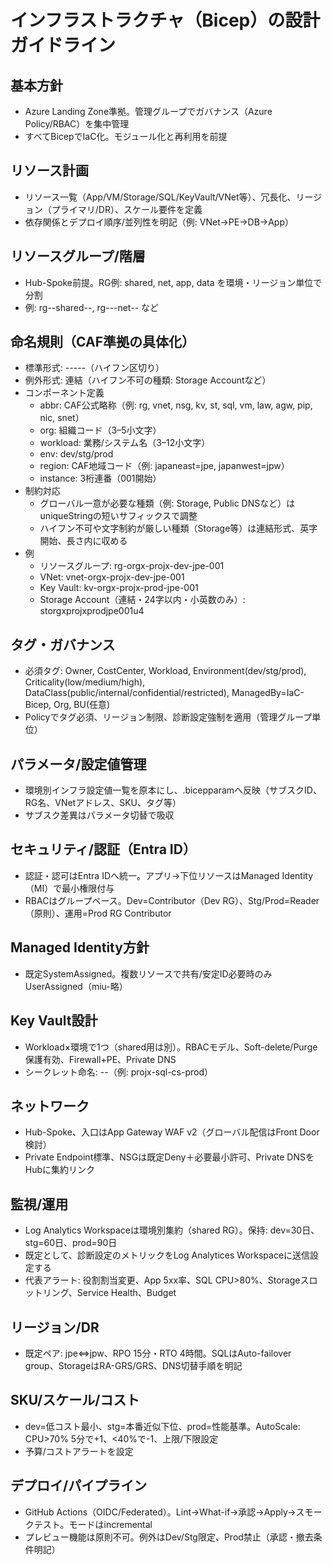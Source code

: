 # インフラストラクチャ（Bicep）の設計ガイドライン

## 基本方針
  - Azure Landing Zone準拠。管理グループでガバナンス（Azure Policy/RBAC）を集中管理
  - すべてBicepでIaC化。モジュール化と再利用を前提

## リソース計画
  - リソース一覧（App/VM/Storage/SQL/KeyVault/VNet等）、冗長化、リージョン（プライマリ/DR）、スケール要件を定義
  - 依存関係とデプロイ順序/並列性を明記（例: VNet→PE→DB→App）

## リソースグループ/階層
  - Hub-Spoke前提。RG例: shared, net, app, data を環境・リージョン単位で分割
  - 例: rg-<org>-shared-<env>-<region>, rg-<org>-<workload>-net-<env>-<region> など

## 命名規則（CAF準拠の具体化）
  - 標準形式: <abbr>-<org>-<workload>-<env>-<region>-<instance>（ハイフン区切り）
  - 例外形式: 連結（ハイフン不可の種類: Storage Accountなど）
  - コンポーネント定義
    - abbr: CAF公式略称（例: rg, vnet, nsg, kv, st, sql, vm, law, agw, pip, nic, snet）
    - org: 組織コード（3–5小文字）
    - workload: 業務/システム名（3–12小文字）
    - env: dev/stg/prod
    - region: CAF地域コード（例: japaneast=jpe, japanwest=jpw）
    - instance: 3桁連番（001開始）
  - 制約対応
    - グローバル一意が必要な種類（例: Storage, Public DNSなど）はuniqueStringの短いサフィックスで調整
    - ハイフン不可や文字制約が厳しい種類（Storage等）は連結形式、英字開始、長さ内に収める
  - 例
    - リソースグループ: rg-orgx-projx-dev-jpe-001
    - VNet: vnet-orgx-projx-dev-jpe-001
    - Key Vault: kv-orgx-projx-prod-jpe-001
    - Storage Account（連結・24字以内・小英数のみ）: storgxprojxprodjpe001u4

## タグ・ガバナンス
  - 必須タグ: Owner, CostCenter, Workload, Environment(dev/stg/prod), Criticality(low/medium/high), DataClass(public/internal/confidential/restricted), ManagedBy=IaC-Bicep, Org, BU(任意)
  - Policyでタグ必須、リージョン制限、診断設定強制を適用（管理グループ単位）

## パラメータ/設定値管理
  - 環境別インフラ設定値一覧を原本にし、.bicepparamへ反映（サブスクID、RG名、VNetアドレス、SKU、タグ等）
  - サブスク差異はパラメータ切替で吸収

## セキュリティ/認証（Entra ID）
  - 認証・認可はEntra IDへ統一。アプリ→下位リソースはManaged Identity（MI）で最小権限付与
  - RBACはグループベース。Dev=Contributor（Dev RG）、Stg/Prod=Reader（原則）、運用=Prod RG Contributor

## Managed Identity方針
  - 既定SystemAssigned。複数リソースで共有/安定ID必要時のみUserAssigned（miu-略）

## Key Vault設計
  - Workload×環境で1つ（shared用は別）。RBACモデル、Soft-delete/Purge保護有効、Firewall+PE、Private DNS
  - シークレット命名: <workload>-<purpose>-<env>（例: projx-sql-cs-prod）

## ネットワーク
  - Hub-Spoke、入口はApp Gateway WAF v2（グローバル配信はFront Door検討）
  - Private Endpoint標準、NSGは既定Deny＋必要最小許可、Private DNSをHubに集約リンク

## 監視/運用
  - Log Analytics Workspaceは環境別集約（shared RG）。保持: dev=30日、stg=60日、prod=90日
  - 既定として、診断設定のメトリックをLog Analytices Workspaceに送信設定する
  - 代表アラート: 役割割当変更、App 5xx率、SQL CPU>80%、Storageスロットリング、Service Health、Budget

## リージョン/DR
  - 既定ペア: jpe⇔jpw、RPO 15分・RTO 4時間。SQLはAuto-failover group、StorageはRA-GRS/GRS、DNS切替手順を明記

## SKU/スケール/コスト
  - dev=低コスト最小、stg=本番近似下位、prod=性能基準。AutoScale: CPU>70% 5分で+1、<40%で-1、上限/下限設定
  - 予算/コストアラートを設定

## デプロイ/パイプライン
  - GitHub Actions（OIDC/Federated）。Lint→What-if→承認→Apply→スモークテスト。モードはincremental
  - プレビュー機能は原則不可。例外はDev/Stg限定、Prod禁止（承認・撤去条件明記）
